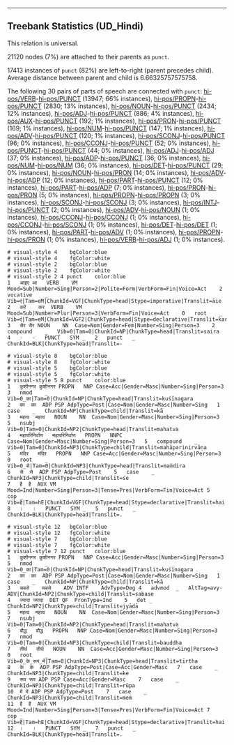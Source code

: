 

--------------------------------------------------------------------------------

## Treebank Statistics (UD_Hindi)

This relation is universal.

21120 nodes (7%) are attached to their parents as `punct`.

17413 instances of `punct` (82%) are left-to-right (parent precedes child).
Average distance between parent and child is 6.66325757575758.

The following 30 pairs of parts of speech are connected with `punct`: [hi-pos/VERB]()-[hi-pos/PUNCT]() (13947; 66% instances), [hi-pos/PROPN]()-[hi-pos/PUNCT]() (2830; 13% instances), [hi-pos/NOUN]()-[hi-pos/PUNCT]() (2434; 12% instances), [hi-pos/ADJ]()-[hi-pos/PUNCT]() (886; 4% instances), [hi-pos/AUX]()-[hi-pos/PUNCT]() (192; 1% instances), [hi-pos/PRON]()-[hi-pos/PUNCT]() (169; 1% instances), [hi-pos/NUM]()-[hi-pos/PUNCT]() (147; 1% instances), [hi-pos/ADV]()-[hi-pos/PUNCT]() (120; 1% instances), [hi-pos/SCONJ]()-[hi-pos/PUNCT]() (96; 0% instances), [hi-pos/CCONJ]()-[hi-pos/PUNCT]() (52; 0% instances), [hi-pos/PUNCT]()-[hi-pos/PUNCT]() (44; 0% instances), [hi-pos/ADJ]()-[hi-pos/ADJ]() (37; 0% instances), [hi-pos/ADP]()-[hi-pos/PUNCT]() (36; 0% instances), [hi-pos/NUM]()-[hi-pos/NUM]() (36; 0% instances), [hi-pos/DET]()-[hi-pos/PUNCT]() (29; 0% instances), [hi-pos/NOUN]()-[hi-pos/PRON]() (14; 0% instances), [hi-pos/ADV]()-[hi-pos/ADP]() (12; 0% instances), [hi-pos/PART]()-[hi-pos/PUNCT]() (12; 0% instances), [hi-pos/PART]()-[hi-pos/ADP]() (7; 0% instances), [hi-pos/PRON]()-[hi-pos/PRON]() (5; 0% instances), [hi-pos/PROPN]()-[hi-pos/PROPN]() (3; 0% instances), [hi-pos/SCONJ]()-[hi-pos/SCONJ]() (3; 0% instances), [hi-pos/INTJ]()-[hi-pos/PUNCT]() (2; 0% instances), [hi-pos/ADV]()-[hi-pos/NOUN]() (1; 0% instances), [hi-pos/CCONJ]()-[hi-pos/CCONJ]() (1; 0% instances), [hi-pos/CCONJ]()-[hi-pos/SCONJ]() (1; 0% instances), [hi-pos/DET]()-[hi-pos/DET]() (1; 0% instances), [hi-pos/PART]()-[hi-pos/ADV]() (1; 0% instances), [hi-pos/PROPN]()-[hi-pos/PRON]() (1; 0% instances), [hi-pos/VERB]()-[hi-pos/ADJ]() (1; 0% instances).


~~~ conllu
# visual-style 4	bgColor:blue
# visual-style 4	fgColor:white
# visual-style 2	bgColor:blue
# visual-style 2	fgColor:white
# visual-style 2 4 punct	color:blue
1	आइए	आ	VERB	VM	Mood=Sub|Number=Sing|Person=2|Polite=Form|VerbForm=Fin|Voice=Act	2	vocative	_	Vib=एं|Tam=eM|ChunkId=VGF|ChunkType=head|Stype=imperative|Translit=āie
2	करें	कर	VERB	VM	Mood=Sub|Number=Plur|Person=3|VerbForm=Fin|Voice=Act	0	root	_	Vib=एं|Tam=eM|ChunkId=VGF2|ChunkType=head|Stype=declarative|Translit=kareṁ
3	सैर	सैर	NOUN	NN	Case=Nom|Gender=Fem|Number=Sing|Person=3	2	compound	_	Vib=0|Tam=0|ChunkId=NP|ChunkType=head|Translit=saira
4	-	-	PUNCT	SYM	_	2	punct	_	ChunkId=BLK|ChunkType=head|Translit=-

~~~


~~~ conllu
# visual-style 8	bgColor:blue
# visual-style 8	fgColor:white
# visual-style 5	bgColor:blue
# visual-style 5	fgColor:white
# visual-style 5 8 punct	color:blue
1	कुशीनगर	कुशीनगर	PROPN	NNP	Case=Acc|Gender=Masc|Number=Sing|Person=3	3	nmod	_	Vib=0_का|Tam=0|ChunkId=NP|ChunkType=head|Translit=kuśīnagara
2	का	का	ADP	PSP	AdpType=Post|Case=Nom|Gender=Masc|Number=Sing	1	case	_	ChunkId=NP|ChunkType=child|Translit=kā
3	महत्‍व	महत्व	NOUN	NN	Case=Nom|Gender=Masc|Number=Sing|Person=3	5	nsubj	_	Vib=0|Tam=0|ChunkId=NP2|ChunkType=head|Translit=mahatva
4	महापरिनिर्वाण	महापरिनिर्वाण	PROPN	NNPC	Case=Nom|Gender=Masc|Number=Sing|Person=3	5	compound	_	Vib=0|Tam=0|ChunkId=NP3|ChunkType=child|Translit=mahāparinirvāṇa
5	मंदिर	मंदिर	PROPN	NNP	Case=Acc|Gender=Masc|Number=Sing|Person=3	0	root	_	Vib=0_से|Tam=0|ChunkId=NP3|ChunkType=head|Translit=maṁdira
6	से	से	ADP	PSP	AdpType=Post	5	case	_	ChunkId=NP3|ChunkType=child|Translit=se
7	है	है	AUX	VM	Mood=Ind|Number=Sing|Person=3|Tense=Pres|VerbForm=Fin|Voice=Act	5	cop	_	Vib=है|Tam=hE|ChunkId=VGF|ChunkType=head|Stype=declarative|Translit=hai
8	।	।	PUNCT	SYM	_	5	punct	_	ChunkId=BLK|ChunkType=head|Translit=.

~~~


~~~ conllu
# visual-style 12	bgColor:blue
# visual-style 12	fgColor:white
# visual-style 7	bgColor:blue
# visual-style 7	fgColor:white
# visual-style 7 12 punct	color:blue
1	कुशीनगर	कुशीनगर	PROPN	NNP	Case=Acc|Gender=Masc|Number=Sing|Person=3	5	nmod	_	Vib=0_का|Tam=0|ChunkId=NP|ChunkType=head|Translit=kuśīnagara
2	का	का	ADP	PSP	AdpType=Post|Case=Nom|Gender=Masc|Number=Sing	1	case	_	ChunkId=NP|ChunkType=child|Translit=kā
3	सबसे	सबसे	ADV	INTF	AdvType=Deg	4	advmod	_	AltTag=avy-ADV|ChunkId=NP2|ChunkType=child|Translit=sabase
4	ज्‍यादा	ज्यादा	DET	QF	PronType=Ind	5	det	_	ChunkId=NP2|ChunkType=child|Translit=jyādā
5	महत्‍व	महत्व	NOUN	NN	Case=Nom|Gender=Masc|Number=Sing|Person=3	7	nsubj	_	Vib=0|Tam=0|ChunkId=NP2|ChunkType=head|Translit=mahatva
6	बौद्ध	बौद्ध	PROPN	NNP	Case=Nom|Gender=Masc|Number=Sing|Person=3	7	nmod	_	Vib=0|Tam=0|ChunkId=NP3|ChunkType=child|Translit=bauddha
7	तीर्थ	तीर्थ	NOUN	NN	Case=Acc|Gender=Masc|Number=Sing|Person=3	0	root	_	Vib=0_के_रूप_में|Tam=0|ChunkId=NP3|ChunkType=head|Translit=tīrtha
8	के	के	ADP	PSP	AdpType=Post|Case=Acc|Gender=Masc	7	case	_	ChunkId=NP3|ChunkType=child|Translit=ke
9	रूप	रूप	ADP	PSP	Case=Acc|Gender=Masc	7	case	_	ChunkId=NP3|ChunkType=child|Translit=rūpa
10	में	में	ADP	PSP	AdpType=Post	7	case	_	ChunkId=NP3|ChunkType=child|Translit=meṁ
11	है	है	AUX	VM	Mood=Ind|Number=Sing|Person=3|Tense=Pres|VerbForm=Fin|Voice=Act	7	cop	_	Vib=है|Tam=hE|ChunkId=VGF|ChunkType=head|Stype=declarative|Translit=hai
12	।	।	PUNCT	SYM	_	7	punct	_	ChunkId=BLK|ChunkType=head|Translit=.

~~~



